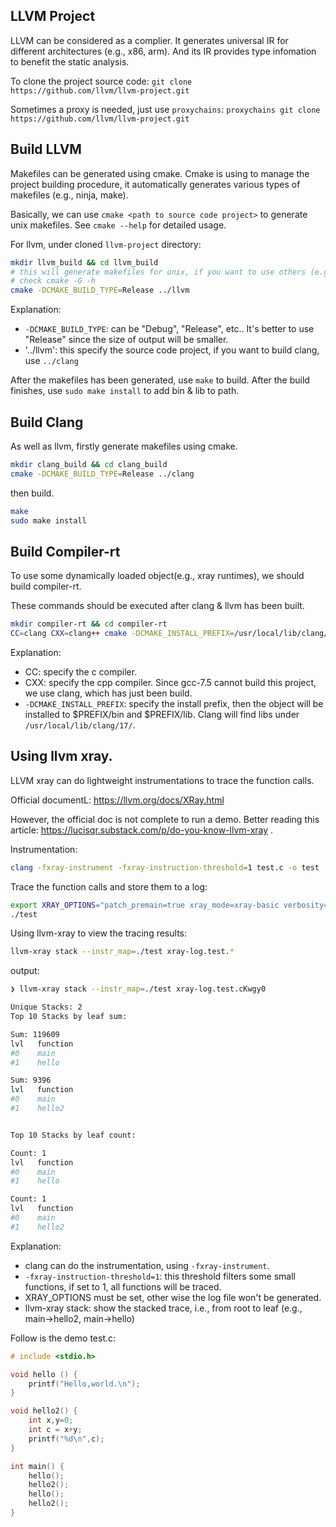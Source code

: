 ## LLVM Project
LLVM can be considered as a complier. It generates universal IR for different architectures (e.g., x86, arm). And its IR provides type infomation to benefit the static analysis.

To clone the project source code:
`git clone https://github.com/llvm/llvm-project.git`

Sometimes a proxy is needed, just use `proxychains`:
`proxychains git clone https://github.com/llvm/llvm-project.git`

## Build LLVM
Makefiles can be generated using cmake. Cmake is using to manage the project building procedure, it automatically generates various types of makefiles (e.g., ninja, make).

Basically, we can use `cmake <path to source code project>` to generate unix makefiles. See `cmake --help` for detailed usage.

For llvm, under cloned `llvm-project` directory: 
```bash
mkdir llvm_build && cd llvm_build
# this will generate makefiles for unix, if you want to use others (e.g., ninja), add -G <type>.
# check cmake -G -h
cmake -DCMAKE_BUILD_TYPE=Release ../llvm
```
Explanation: 
- `-DCMAKE_BUILD_TYPE`: can be "Debug", "Release", etc.. It's better to use "Release" since the size of output will be smaller.
- '../llvm': this specify the source code project, if you want to build clang, use `../clang`

After the makefiles has been generated, use `make` to build.
After the build finishes, use `sudo make install` to add bin & lib to path.

## Build Clang
As well as llvm, firstly generate makefiles using cmake.
```bash
mkdir clang_build && cd clang_build
cmake -DCMAKE_BUILD_TYPE=Release ../clang
```
then build.
```bash
make
sudo make install
```

## Build Compiler-rt
To use some dynamically loaded object(e.g., xray runtimes), we should build compiler-rt.

These commands should be executed after clang & llvm has been built.


```bash
mkdir compiler-rt && cd compiler-rt
CC=clang CXX=clang++ cmake -DCMAKE_INSTALL_PREFIX=/usr/local/lib/clang/17/ ../compiler-rt
```
Explanation: 
- CC: specify the c compiler.
- CXX: specify the cpp compiler. Since gcc-7.5 cannot build this project, we use clang, which has just been build.
- `-DCMAKE_INSTALL_PREFIX`: specify the install prefix, then the object will be installed to $PREFIX/bin and $PREFIX/lib. Clang will find libs under `/usr/local/lib/clang/17/`.

## Using llvm xray.
LLVM xray can do lightweight instrumentations to trace the function calls.

Official documentL: https://llvm.org/docs/XRay.html

However, the official doc is not complete to run a demo. Better reading this article: https://lucisqr.substack.com/p/do-you-know-llvm-xray .

Instrumentation: 
```bash
clang -fxray-instrument -fxray-instruction-threshold=1 test.c -o test
```

Trace the function calls and store them to a log:
```bash
export XRAY_OPTIONS="patch_premain=true xray_mode=xray-basic verbosity=3"
./test
```

Using llvm-xray to view the tracing results:
```bash
llvm-xray stack --instr_map=./test xray-log.test.*
```
output: 
```bash
❯ llvm-xray stack --instr_map=./test xray-log.test.cKwgy0

Unique Stacks: 2
Top 10 Stacks by leaf sum:

Sum: 119609
lvl   function                                                            count              sum
#0    main                                                                    1           146635
#1    hello                                                                   1           119609

Sum: 9396
lvl   function                                                            count              sum
#0    main                                                                    1           146635
#1    hello2                                                                  1             9396


Top 10 Stacks by leaf count:

Count: 1
lvl   function                                                            count              sum
#0    main                                                                    1           146635
#1    hello                                                                   1           119609

Count: 1
lvl   function                                                            count              sum
#0    main                                                                    1           146635
#1    hello2                                                                  1             9396
```

Explanation:
- clang can do the instrumentation, using `-fxray-instrument`.
- `-fxray-instruction-threshold=1`: this threshold filters some small functions, if set to 1, all functions will be traced.
- XRAY_OPTIONS must be set, other wise the log file won't be generated. 
- llvm-xray stack: show the stacked trace, i.e., from root to leaf (e.g., main->hello2, main->hello)

Follow is the demo test.c:
```c
# include <stdio.h>

void hello () {
    printf("Hello,world.\n");
}

void hello2() {
    int x,y=0;
    int c = x+y;
    printf("%d\n",c);
}

int main() {
    hello();
    hello2();
    hello();
    hello2();
}
```


